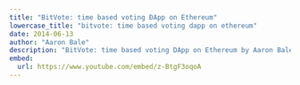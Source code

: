```yaml
---
title: "BitVote: time based voting ÐApp on Ethereum"
lowercase_title: "bitvote: time based voting dapp on ethereum"
date: 2014-06-13
author: "Aaron Bale"
description: "BitVote: time based voting DApp on Ethereum by Aaron Bale, June 13, 2014"
embed:
  url: https://www.youtube.com/embed/z-BtgF3oqoA
---
```

